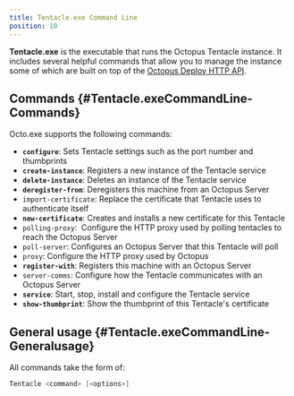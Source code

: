 ```yaml
---
title: Tentacle.exe Command Line
position: 10
---
```


**Tentacle.exe** is the executable that runs the Octopus Tentacle instance. It includes several helpful commands that allow you to manage the instance some of which are built on top of the [Octopus Deploy HTTP API](http://docs.octopus.com/display/OD/Octopus+REST+API).

## Commands {#Tentacle.exeCommandLine-Commands}

Octo.exe supports the following commands:

- **`configure`**: Sets Tentacle settings such as the port number and thumbprints
- **`create-instance`**: Registers a new instance of the Tentacle service
- **`delete-instance`**: Deletes an instance of the Tentacle service
- **`deregister-from`**: Deregisters this machine from an Octopus Server
- `import-certificate`: Replace the certificate that Tentacle uses to authenticate itself
- **`new-certificate`**: Creates and installs a new certificate for this Tentacle
- `polling-proxy`:  Configure the HTTP proxy used by polling tentacles to reach the Octopus Server
- `poll-server`: Configures an Octopus Server that this Tentacle will poll
- `proxy`: Configure the HTTP proxy used by Octopus
- **`register-with`**: Registers this machine with an Octopus Server
- `server-comms`: Configure how the Tentacle communicates with an Octopus Server
- **`service`**: Start, stop, install and configure the Tentacle service
- **`show-thumbprint`**: Show the thumbprint of this Tentacle's certificate

## General usage {#Tentacle.exeCommandLine-Generalusage}

All commands take the form of:

```powershell
Tentacle <command> [<options>]
```

